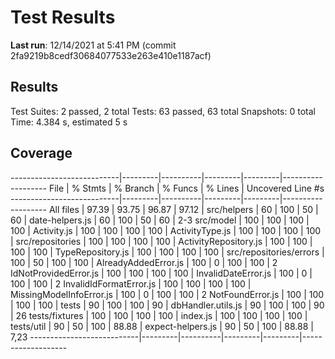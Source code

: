 # Test Results

**Last run**: 12/14/2021 at 5:41 PM (commit 2fa9219b8cedf30684077533e263e410e1187acf)

## Results

Test Suites: 2 passed, 2 total
Tests: 63 passed, 63 total
Snapshots: 0 total
Time: 4.384 s, estimated 5 s

## Coverage

---------------------------|---------|----------|---------|---------|-------------------
File | % Stmts | % Branch | % Funcs | % Lines | Uncovered Line #s
---------------------------|---------|----------|---------|---------|-------------------
All files | 97.39 | 93.75 | 96.87 | 97.12 |
src/helpers | 60 | 100 | 50 | 60 |
date-helpers.js | 60 | 100 | 50 | 60 | 2-3
src/model | 100 | 100 | 100 | 100 |
Activity.js | 100 | 100 | 100 | 100 |
ActivityType.js | 100 | 100 | 100 | 100 |
src/repositories | 100 | 100 | 100 | 100 |
ActivityRepository.js | 100 | 100 | 100 | 100 |
TypeRepository.js | 100 | 100 | 100 | 100 |
src/repositories/errors | 100 | 50 | 100 | 100 |
AlreadyAddedError.js | 100 | 0 | 100 | 100 | 2
IdNotProvidedError.js | 100 | 100 | 100 | 100 |
InvalidDateError.js | 100 | 0 | 100 | 100 | 2
InvalidIdFormatError.js | 100 | 100 | 100 | 100 |
MissingModelInfoError.js | 100 | 0 | 100 | 100 | 2
NotFoundError.js | 100 | 100 | 100 | 100 |
tests | 90 | 100 | 100 | 90 |
dbHandler.utils.js | 90 | 100 | 100 | 90 | 26
tests/fixtures | 100 | 100 | 100 | 100 |
index.js | 100 | 100 | 100 | 100 |
tests/util | 90 | 50 | 100 | 88.88 |
expect-helpers.js | 90 | 50 | 100 | 88.88 | 7,23
---------------------------|---------|----------|---------|---------|-------------------
